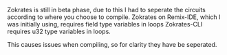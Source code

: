 Zokrates is still in beta phase, due to this I had to seperate the circuits according to where you choose to compile.
Zokrates on Remix-IDE, which I was initially using, requires field type variables in loops
Zokrates-CLI requires u32 type variables in loops.

This causes issues when compiling, so for clarity they have be seperated.

